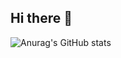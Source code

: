 ## Hi there 👋
![Anurag's GitHub stats](https://github-readme-stats.vercel.app/api?username=biralavor&show=reviews,discussions_started,discussions_answered,prs_merged,prs_merged_percentage)
<!--
**biralavor/biralavor** is a ✨ _special_ ✨ repository because its `README.md` (this file) appears on your GitHub profile.

Here are some ideas to get you started:

- 🔭 I’m currently working on ...
- 🌱 I’m currently learning ...
- 👯 I’m looking to collaborate on ...
- 🤔 I’m looking for help with ...
- 💬 Ask me about ...
- 📫 How to reach me: ...
- 😄 Pronouns: ...
- ⚡ Fun fact: ...
-->
